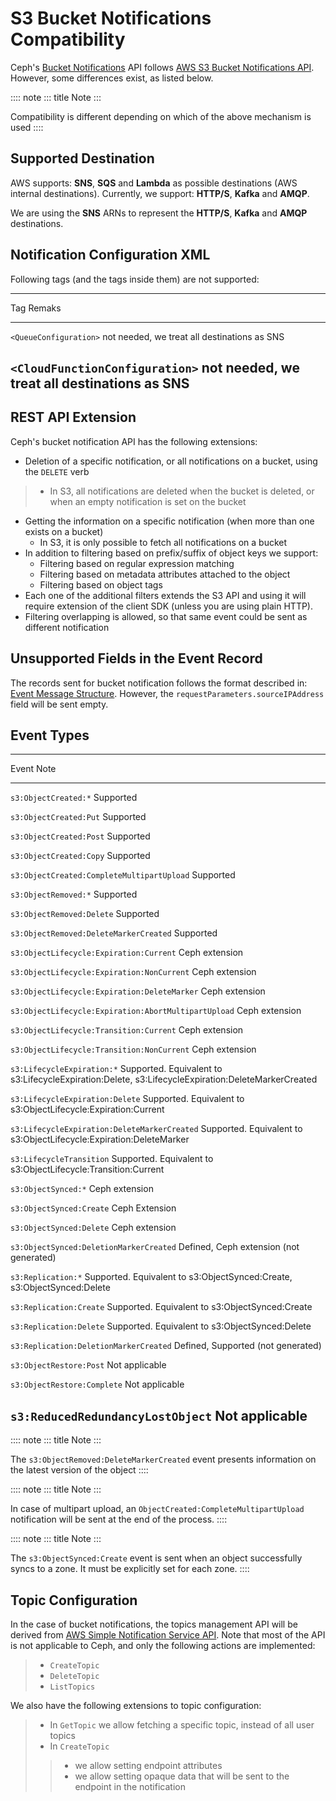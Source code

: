 # S3 Bucket Notifications Compatibility

Ceph\'s [Bucket Notifications](../notifications) API follows [AWS S3
Bucket Notifications
API](https://docs.aws.amazon.com/AmazonS3/latest/dev/NotificationHowTo.html).
However, some differences exist, as listed below.

:::: note
::: title
Note
:::

Compatibility is different depending on which of the above mechanism is
used
::::

## Supported Destination

AWS supports: **SNS**, **SQS** and **Lambda** as possible destinations
(AWS internal destinations). Currently, we support: **HTTP/S**,
**Kafka** and **AMQP**.

We are using the **SNS** ARNs to represent the **HTTP/S**, **Kafka** and
**AMQP** destinations.

## Notification Configuration XML

Following tags (and the tags inside them) are not supported:

  -------------------------------------------------------------------------
  Tag                              Remaks
  -------------------------------- ----------------------------------------
  `<QueueConfiguration>`           not needed, we treat all destinations as
                                   SNS

  `<CloudFunctionConfiguration>`   not needed, we treat all destinations as
                                   SNS
  -------------------------------------------------------------------------

## REST API Extension

Ceph\'s bucket notification API has the following extensions:

-   Deletion of a specific notification, or all notifications on a
    bucket, using the `DELETE` verb

> -   In S3, all notifications are deleted when the bucket is deleted,
>     or when an empty notification is set on the bucket

-   Getting the information on a specific notification (when more than
    one exists on a bucket)
    -   In S3, it is only possible to fetch all notifications on a
        bucket
-   In addition to filtering based on prefix/suffix of object keys we
    support:
    -   Filtering based on regular expression matching
    -   Filtering based on metadata attributes attached to the object
    -   Filtering based on object tags
-   Each one of the additional filters extends the S3 API and using it
    will require extension of the client SDK (unless you are using plain
    HTTP).
-   Filtering overlapping is allowed, so that same event could be sent
    as different notification

## Unsupported Fields in the Event Record

The records sent for bucket notification follows the format described
in: [Event Message
Structure](https://docs.aws.amazon.com/AmazonS3/latest/dev/notification-content-structure.html).
However, the `requestParameters.sourceIPAddress` field will be sent
empty.

## Event Types

  ---------------------------------------------------------------------------------------------------
  Event                                                  Note
  ------------------------------------------------------ --------------------------------------------
  `s3:ObjectCreated:*`                                   Supported

  `s3:ObjectCreated:Put`                                 Supported

  `s3:ObjectCreated:Post`                                Supported

  `s3:ObjectCreated:Copy`                                Supported

  `s3:ObjectCreated:CompleteMultipartUpload`             Supported

  `s3:ObjectRemoved:*`                                   Supported

  `s3:ObjectRemoved:Delete`                              Supported

  `s3:ObjectRemoved:DeleteMarkerCreated`                 Supported

  `s3:ObjectLifecycle:Expiration:Current`                Ceph extension

  `s3:ObjectLifecycle:Expiration:NonCurrent`             Ceph extension

  `s3:ObjectLifecycle:Expiration:DeleteMarker`           Ceph extension

  `s3:ObjectLifecycle:Expiration:AbortMultipartUpload`   Ceph extension

  `s3:ObjectLifecycle:Transition:Current`                Ceph extension

  `s3:ObjectLifecycle:Transition:NonCurrent`             Ceph extension

  `s3:LifecycleExpiration:*`                             Supported. Equivalent to
                                                         s3:LifecycleExpiration:Delete,
                                                         s3:LifecycleExpiration:DeleteMarkerCreated

  `s3:LifecycleExpiration:Delete`                        Supported. Equivalent to
                                                         s3:ObjectLifecycle:Expiration:Current

  `s3:LifecycleExpiration:DeleteMarkerCreated`           Supported. Equivalent to
                                                         s3:ObjectLifecycle:Expiration:DeleteMarker

  `s3:LifecycleTransition`                               Supported. Equivalent to
                                                         s3:ObjectLifecycle:Transition:Current

  `s3:ObjectSynced:*`                                    Ceph extension

  `s3:ObjectSynced:Create`                               Ceph Extension

  `s3:ObjectSynced:Delete`                               Ceph extension

  `s3:ObjectSynced:DeletionMarkerCreated`                Defined, Ceph extension (not generated)

  `s3:Replication:*`                                     Supported. Equivalent to
                                                         s3:ObjectSynced:Create,
                                                         s3:ObjectSynced:Delete

  `s3:Replication:Create`                                Supported. Equivalent to
                                                         s3:ObjectSynced:Create

  `s3:Replication:Delete`                                Supported. Equivalent to
                                                         s3:ObjectSynced:Delete

  `s3:Replication:DeletionMarkerCreated`                 Defined, Supported (not generated)

  `s3:ObjectRestore:Post`                                Not applicable

  `s3:ObjectRestore:Complete`                            Not applicable

  `s3:ReducedRedundancyLostObject`                       Not applicable
  ---------------------------------------------------------------------------------------------------

:::: note
::: title
Note
:::

The `s3:ObjectRemoved:DeleteMarkerCreated` event presents information on
the latest version of the object
::::

:::: note
::: title
Note
:::

In case of multipart upload, an `ObjectCreated:CompleteMultipartUpload`
notification will be sent at the end of the process.
::::

:::: note
::: title
Note
:::

The `s3:ObjectSynced:Create` event is sent when an object successfully
syncs to a zone. It must be explicitly set for each zone.
::::

## Topic Configuration

In the case of bucket notifications, the topics management API will be
derived from [AWS Simple Notification Service
API](https://docs.aws.amazon.com/sns/latest/api/API_Operations.html).
Note that most of the API is not applicable to Ceph, and only the
following actions are implemented:

> -   `CreateTopic`
> -   `DeleteTopic`
> -   `ListTopics`

We also have the following extensions to topic configuration:

> -   In `GetTopic` we allow fetching a specific topic, instead of all
>     user topics
> -   In `CreateTopic`
>
> > -   we allow setting endpoint attributes
> > -   we allow setting opaque data that will be sent to the endpoint
> >     in the notification
